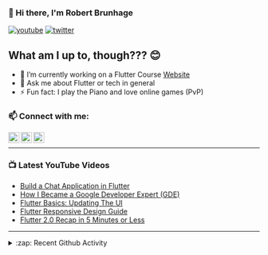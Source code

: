 ### 👋 Hi there, I'm Robert Brunhage

[![youtube](https://img.shields.io/static/v1?label=@RobertBrunhage&message=Subscribe&logo=YouTube&color=FF0000&style=for-the-badge)](http://bit.ly/2SUyRhx)
[![twitter](https://img.shields.io/twitter/follow/robertbrunhage?color=%231DA1F2&logo=twitter&style=for-the-badge)](https://twitter.com/intent/follow?original_referer=https%3A%2F%2Fgithub.com%2Frobertbrunhage&screen_name=robertbrunhage)

## What am I up to, though??? 😊
- 🔭 I’m currently working on a Flutter Course [Website](https://robertbrunhage.com)
- 💬 Ask me about Flutter or tech in general
- ⚡ Fun fact: I play the Piano and love online games (PvP)

### 📫 Connect with me:

[<img align="left" alt="RobertBrunhage | YouTube" width="22px" src="https://cdn.jsdelivr.net/npm/simple-icons@v3/icons/youtube.svg" />][youtube]
[<img align="left" alt="RobertBrunhage | Twitter" width="22px" src="https://cdn.jsdelivr.net/npm/simple-icons@v3/icons/twitter.svg" />][twitter]
[<img align="left" alt="RobertBrunhageDev | Instagram" width="22px" src="https://cdn.jsdelivr.net/npm/simple-icons@v3/icons/instagram.svg" />][instagram]

<br />

---

### 📺 Latest YouTube Videos
<!-- YOUTUBE:START -->
- [Build a Chat Application in Flutter](https://www.youtube.com/watch?v=Qhwc9V7VNtc)
- [How I Became a Google Developer Expert (GDE)](https://www.youtube.com/watch?v=gIitRv_NfJc)
- [Flutter Basics: Updating The UI](https://www.youtube.com/watch?v=Ot7hIAzxj4o)
- [Flutter Responsive Design Guide](https://www.youtube.com/watch?v=EH92XnCU1Cc)
- [Flutter 2.0 Recap in 5 Minutes or Less](https://www.youtube.com/watch?v=xdoH7C2wu7E)
<!-- YOUTUBE:END -->

---

<details>
  <summary>:zap: Recent Github Activity</summary>
  
<!--START_SECTION:activity-->
1. 💪 Opened PR [#54](https://github.com/RobertBrunhage/website/pull/54) in [RobertBrunhage/website](https://github.com/RobertBrunhage/website)
2. ❗️ Opened issue [#149](https://github.com/RIP21/react-simplemde-editor/issues/149) in [RIP21/react-simplemde-editor](https://github.com/RIP21/react-simplemde-editor)
3. ❗️ Closed issue [#148](https://github.com/RIP21/react-simplemde-editor/issues/148) in [RIP21/react-simplemde-editor](https://github.com/RIP21/react-simplemde-editor)
4. 🗣 Commented on [#148](https://github.com/RIP21/react-simplemde-editor/issues/148) in [RIP21/react-simplemde-editor](https://github.com/RIP21/react-simplemde-editor)
5. 🗣 Commented on [#808](https://github.com/sparksuite/simplemde-markdown-editor/issues/808) in [sparksuite/simplemde-markdown-editor](https://github.com/sparksuite/simplemde-markdown-editor)
<!--END_SECTION:activity-->

</details>

[twitter]: https://twitter.com/robertbrunhage
[youtube]: https://youtube.com/c/robertbrunhage
[instagram]: https://instagram.com/robertbrunhagedev
